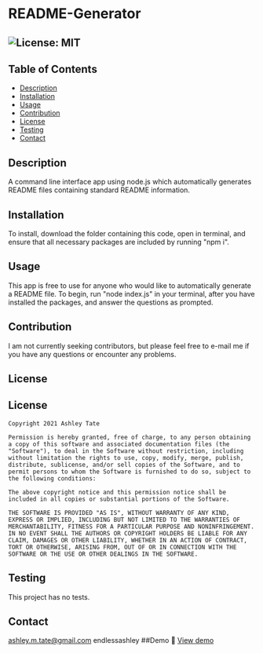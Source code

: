 # README-Generator
  ## ![License: MIT](https://img.shields.io/badge/License-MIT-yellow.svg)
  ## Table of Contents
  * [Description](#description)
  * [Installation](#installation)
  * [Usage](#usage)
  * [Contribution](#contribution)
  * [License](#license)
  * [Testing](#testing)
  * [Contact](#contact)
  
  ## Description
  A command line interface app using node.js which automatically generates README files containing standard README information.
  ## Installation
  To install, download the folder containing this code, open in terminal, and ensure that all necessary packages are included by running "npm i".
  ## Usage
  This app is free to use for anyone who would like to automatically generate a README file. To begin, run "node index.js" in your terminal, after you have installed the packages, and answer the questions as prompted. 
  ## Contribution
  I am not currently seeking contributors, but please feel free to e-mail me if you have any questions or encounter any problems. 
  ## License
  ## License
    Copyright 2021 Ashley Tate

    Permission is hereby granted, free of charge, to any person obtaining a copy of this software and associated documentation files (the "Software"), to deal in the Software without restriction, including without limitation the rights to use, copy, modify, merge, publish, distribute, sublicense, and/or sell copies of the Software, and to permit persons to whom the Software is furnished to do so, subject to the following conditions:

    The above copyright notice and this permission notice shall be included in all copies or substantial portions of the Software.

    THE SOFTWARE IS PROVIDED "AS IS", WITHOUT WARRANTY OF ANY KIND, EXPRESS OR IMPLIED, INCLUDING BUT NOT LIMITED TO THE WARRANTIES OF MERCHANTABILITY, FITNESS FOR A PARTICULAR PURPOSE AND NONINFRINGEMENT. IN NO EVENT SHALL THE AUTHORS OR COPYRIGHT HOLDERS BE LIABLE FOR ANY CLAIM, DAMAGES OR OTHER LIABILITY, WHETHER IN AN ACTION OF CONTRACT, TORT OR OTHERWISE, ARISING FROM, OUT OF OR IN CONNECTION WITH THE SOFTWARE OR THE USE OR OTHER DEALINGS IN THE SOFTWARE.
  ## Testing
  This project has no tests.
  ## Contact
  ashley.m.tate@gmail.com
  endlessashley
  ##Demo :link: [View demo](https://drive.google.com/file/d/165s7k5aNt_3ZmyTqacbI007DlUpWSsas/view)

